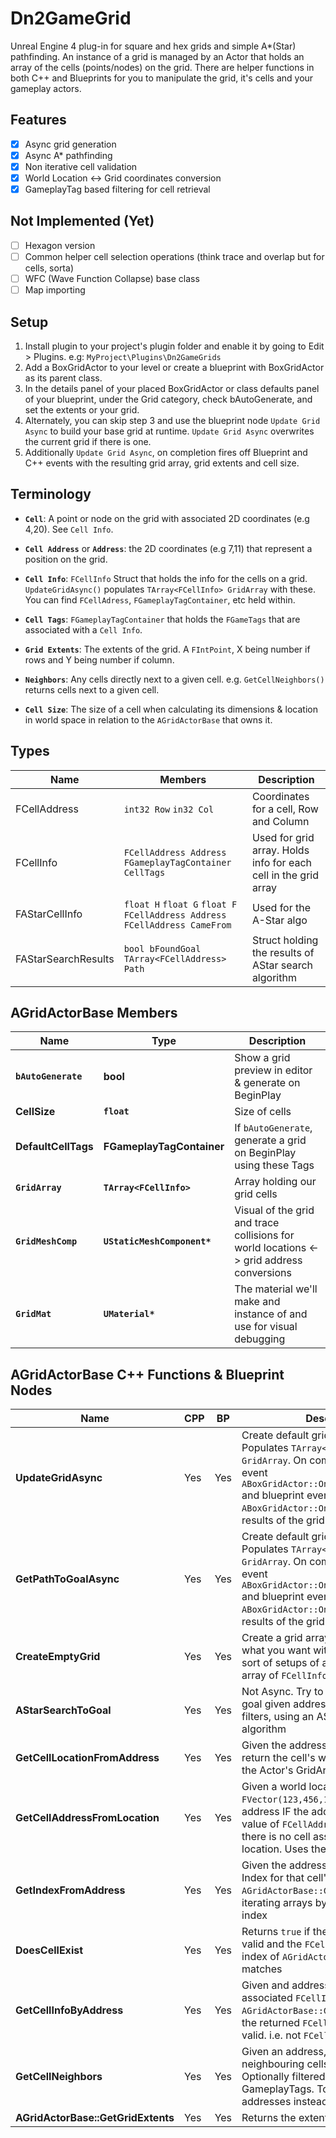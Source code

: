 # Dn2GameGrid

Unreal Engine 4 plug-in for square and hex grids and simple A*(Star) pathfinding. An instance of a grid is managed by an Actor that holds an array of the cells (points/nodes) on the grid. There are helper functions in both C++ and Blueprints for you to manipulate the grid, it's cells and your gameplay actors.

## Features
- [x] Async grid generation
- [x] Async A* pathfinding
- [x] Non iterative cell validation
- [x] World Location <-> Grid coordinates conversion
- [x] GameplayTag based filtering for cell retrieval

## Not Implemented (Yet)
- [ ] Hexagon version
- [ ] Common helper cell selection operations (think trace and overlap but for cells, sorta)
- [ ] WFC (Wave Function Collapse) base class
- [ ] Map importing

## Setup
1. Install plugin to your project's plugin folder and enable it by going to Edit > Plugins. e.g: `MyProject\Plugins\Dn2GameGrids`
2. Add a BoxGridActor to your level or create a blueprint with BoxGridActor as its parent class.
3. In the details panel of your placed BoxGridActor  or class defaults panel of your blueprint, under the Grid category, check bAutoGenerate, and set the extents or your grid.
4. Alternately, you can skip step 3 and use the blueprint node `Update Grid Async` to build your base grid at runtime. `Update Grid Async` overwrites the current grid if there is one.
5. Additionally `Update Grid Async`, on completion fires off Blueprint and C++ events with the resulting grid array, grid extents and cell size.

## Terminology
- **`Cell`**: A point or node on the grid with associated 2D coordinates (e.g 4,20). See `Cell Info`.

- **`Cell Address`** or **`Address`**: the 2D coordinates (e.g 7,11) that represent a position on the grid.

- **`Cell Info`**: `FCellInfo` Struct that holds the info for the cells on a grid. `UpdateGridAsync()` populates `TArray<FCellInfo> GridArray` with these. You can find `FCellAdress`, `FGameplayTagContainer`, etc held within.

- **`Cell Tags`**: `FGameplayTagContainer` that holds the `FGameTags` that are associated with a `Cell Info`.

- **`Grid Extents`**: The extents of the grid. A `FIntPoint`, X being number if rows and Y being number if column.

- **`Neighbors`**: Any cells directly next to a given cell. e.g. `GetCellNeighbors()` returns cells next to a given cell.

- **`Cell Size`**: The size of a cell when calculating its dimensions & location in world space in relation to the `AGridActorBase` that owns it.

## Types
| Name | Members | Description |
|-|-|-|
| FCellAddress | `int32 Row` `in32 Col` | Coordinates for a cell, Row and Column|
| FCellInfo | `FCellAddress Address` `FGameplayTagContainer CellTags`| Used for grid array. Holds info for each cell in the grid array |
| FAStarCellInfo | `float H` `float G` `float F` `FCellAddress Address` `FCellAddress CameFrom` | Used for the A-Star algo |
| FAStarSearchResults | `bool bFoundGoal` `TArray<FCellAddress> Path` | Struct holding the results of AStar search algorithm |


## AGridActorBase Members
<!--
**`bool` `bAutoGenerate`**: If the actor should generate a grid.
**`float` `CellSize`**: Size of cells.
**`FGameplayTagContainer` `DefaultCellTags`**: If `bAutoGenerate` is true we generate a grid on BeginPlay using these Tags.
**`TArray<FCellInfo>` `GridArray`**: Array holding our grid.
**`UStaticMeshComponent*` `GridMeshComp`**: Mesh component for visuals of the grid and trace collisions for world locations <> grid address conversions.
**`UMaterial*` `GridMat`**:	The material we'll make and instance of and use for visual debugging. -->
| Name                        | Type                  | Description                                                                              |
|-----------------------------|-----------------------|------------------------------------------------------------------------------------------|
| **`bAutoGenerate`** | **bool** | Show a grid preview in editor & generate on BeginPlay |
| **CellSize** | **`float`** | Size of cells |
| **DefaultCellTags** | **FGameplayTagContainer** | If `bAutoGenerate`, generate a grid on BeginPlay using these Tags |
| **`GridArray`** | **`TArray<FCellInfo>`** | Array holding our grid cells |
| **`GridMeshComp`** | **`UStaticMeshComponent*`** | Visual of the grid and trace collisions for world locations <-> grid address conversions |
| **`GridMat`** | **`UMaterial*`** | The material we'll make and instance of and use for visual debugging |


## AGridActorBase C++ Functions & Blueprint Nodes
| Name | CPP | BP | Description |
|-|-|-|-|
| **UpdateGridAsync** | Yes | Yes | Create default grid for this grid actor. Populates `TArray<FCellInfo> GridArray`. On completion calls C++ event `ABoxGridActor::OnUpdateGrid_Internal` and blueprint event `ABoxGridActor::OnUpdateGrid` with the results of the grid creation. |
| **GetPathToGoalAsync** | Yes | Yes |Create default grid for this grid actor. Populates `TArray<FCellInfo> GridArray`. On completion calls C++ event `ABoxGridActor::OnUpdateGrid_Internal` and blueprint event `ABoxGridActor::OnUpdateGrid` with the results of the grid creation|
| **CreateEmptyGrid** | Yes | Yes | Create a grid array that you can do what you want with. Not Async. No sort of setups of anything. Just an array of `FCellInfo` |
| **AStarSearchToGoal** | Yes | Yes | Not Async. Try to find a path to the goal given addresses and optional filters, using an AStar pathfinding algorithm |
| **GetCellLocationFromAddress**| Yes | Yes | Given the address of a cell (e.g 12,24) return the cell's world location. Uses the Actor's GridArray |
| **GetCellAddressFromLocation** | Yes | Yes | Given a world location (e.g `FVector(123,456,10)`) return a cell address IF the address is valid. Return value of `FCellAddress(-1,-1)` means there is no cell associated with given location. Uses the Actor's GridArray |
| **GetIndexFromAddress** | Yes | Yes | Given the address of a cell, return the Index for that cell's `FCellInfo` in `AGridActorBase::GridArray`. Avoids iterating arrays by just calculation its index |
| **DoesCellExist** | Yes | Yes | Returns `true` if the given address is valid and the `FCellInfo` in the assumed index of `AGridActorBase::GridArray` matches |
| **GetCellInfoByAddress** | Yes | Yes | Given and address returns the associated `FCellInfo` from `AGridActorBase::GridArray`. Make sure the returned `FCellInfo::Address` is valid. i.e. not `FCellAddress(-1,-1)` |
| **GetCellNeighbors** | Yes | Yes | Given an address, an array of neighbouring cells are returned. Optionally filtered using GameplayTags. ToDo: maybe return addresses instead of cell infos |
| **AGridActorBase::GetGridExtents** | Yes | Yes | Returns the extents of the grid. |


<!--
**`AGridActorBase::UpdateGridAsync()`**: Create default grid for this grid actor. Populates `TArray<FCellInfo> GridArray`. On completion calls C++ event `ABoxGridActor::OnUpdateGrid_Internal` and blueprint event `ABoxGridActor::OnUpdateGrid` with the results of the grid creation.

**`AGridActorBase::GetPathToGoalAsync()`**: Try to find a path to the goal given addresses and optional filters, using an AStar pathfinding algorithm. On completion calls C++ event `ABoxGridActor::OnAStarSearchEnd_Internal` and blueprint event `ABoxGridActor::OnAStarSearchEnd` with the results of the search.

**`AGridActorBase::CreateEmptyGrid()`**: Create a grid array that you can do what you want with. Not Async. No sort of setups of anything. Just an array of `FCellInfo`s.

**`AGridActorBase::AStarSearchToGoal()`**: Not Async. Try to find a path to the goal given addresses and optional filters, using an AStar pathfinding algorithm. (this version SHOULD take a FCellInfo array as a praram. Will fix soon).

**`AGridActorBase::GetCellLocationFromAddress()`**: Given the address of a cell (e.g 12,24) return the cell's world location. Uses the Actor's GridArray;

**`AGridActorBase::GetCellAddressFromLocation()`**: Given a world location (e.g `FVector(123,456,10)`) return a cell address IF the address is valid. Return value of `FCellAddress(-1,-1)` means there is no cell associated with given location. Uses the Actor's GridArray;

**`AGridActorBase::GetIndexFromAddress()`**: Given the address of a cell, return the Index for that cell's `FCellInfo` in `AGridActorBase::GridArray`. Avoids iterating arrays by just calculation its index.

**`AGridActorBase::DoesCellExist()`**: Returns `true` if the given address is valid and the `FCellInfo` in the assumed index of `AGridActorBase::GridArray` matches.

**`AGridActorBase::GetCellInfoByAddress()`**: Given and address returns the associated `FCellInfo` from `AGridActorBase::GridArray`. Make sure the returned `FCellInfo::Address` is valid. i.e. not `FCellAddress(-1,-1)`

**`AGridActorBase::GetCellNeighbors()`**: Given an address, an array of neighbouring cells are returned. Optionally filtered using GameplayTags. ToDo: add FCellInfo array parameter instead of targeting AGridActorBase::GridArray & maybe return addresses instead of cell infos.

**`AGridActorBase::GetGridExtents()`**: Returns the extents of the grid.
-->
